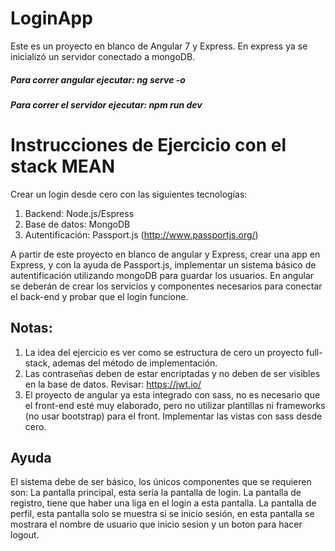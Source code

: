 # LoginApp

Este es un proyecto en blanco de Angular 7 y Express. En express ya se inicializó un servidor conectado a mongoDB. 

##### Para correr angular ejecutar: ng serve -o
##### Para correr el servidor ejecutar: npm run dev


# Instrucciones de Ejercicio con el stack MEAN

Crear un login desde cero con las siguientes tecnologías:
1. Backend: Node.js/Espress
2. Base de datos: MongoDB
3. Autentificación: Passport.js (http://www.passportjs.org/)

A partir de este proyecto en blanco de angular y Express, crear una app en Express, y con la ayuda de Passport.js, implementar un sistema básico de autentificación utilizando mongoDB para guardar los usuarios. En angular se deberán de crear los servicios y componentes necesarios para conectar el back-end y probar que el login funcione. 

## Notas:
1. La idea del ejercicio es ver como se estructura de cero un proyecto full-stack, ademas del método de implementación. 
2. Las contraseñas deben de estar encriptadas y no deben de ser visibles en la base de datos. Revisar: https://jwt.io/
3. El proyecto de angular ya esta integrado con sass, no es necesario que el front-end esté muy elaborado, pero no utilizar plantillas ni frameworks (no usar bootstrap) para el front. Implementar las vistas con sass desde cero. 

## Ayuda
El sistema debe de ser básico, los únicos componentes que se requieren son: 
La pantalla principal, esta sería la pantalla de login.
La pantalla de registro, tiene que haber una liga en el login a esta pantalla.
La pantalla de perfil, esta pantalla solo se muestra si se inicio sesión, en esta pantalla se mostrara el nombre de usuario que inicio sesion y un boton para hacer logout.





